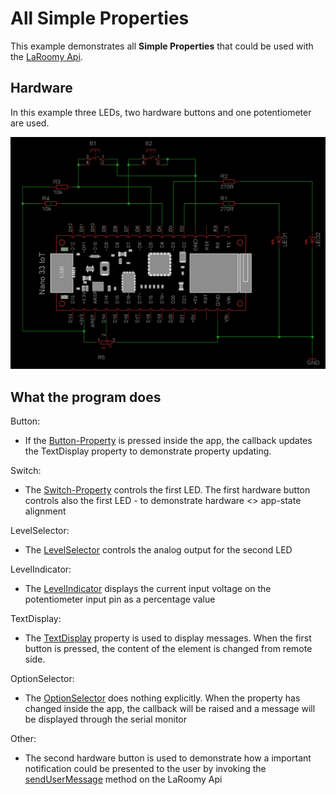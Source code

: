 # All Simple Properties

This example demonstrates all **Simple Properties** that could be used with the [LaRoomy Api](https://api.laroomy.com/).

## Hardware

In this example three LEDs, two hardware buttons and one potentiometer are used.

![](TestCircuit_AllSimpleProperties.png)

## What the program does

Button:
- If the [Button-Property](https://api.laroomy.com/p/property-classes.html#laroomyApiRefMIDButton) is pressed inside the app, the callback updates the TextDisplay property to demonstrate property updating.

Switch:
- The [Switch-Property](https://api.laroomy.com/p/property-classes.html#laroomyApiRefMIDSwitch) controls the first LED. The first hardware button controls also the first LED - to demonstrate hardware <> app-state alignment

LevelSelector:
- The [LevelSelector](https://api.laroomy.com/p/property-classes.html#laroomyApiRefMIDLevelSel) controls the analog output for the second LED

LevelIndicator:
- The [LevelIndicator](https://api.laroomy.com/p/property-classes.html#laroomyApiRefMIDLevelInd) displays the current input voltage on the potentiometer input pin as a percentage value

TextDisplay:
- The [TextDisplay](https://api.laroomy.com/p/property-classes.html#laroomyApiRefMIDTextDP) property is used to display messages. When the first button is pressed, the content of the element is changed from remote side. 

OptionSelector:
- The [OptionSelector](https://api.laroomy.com/p/property-classes.html#laroomyApiRefMIDOptionSel) does nothing explicitly. When the property has changed inside the app, the callback will be raised and a message will be displayed through the serial monitor

Other:
- The second hardware button is used to demonstrate how a important notification could be presented to the user by invoking the [sendUserMessage](https://api.laroomy.com/p/laroomy-api-class.html#laroomyApiRefMSendUserMsg) method on the LaRoomy Api

